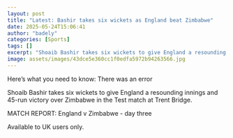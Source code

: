 ```yaml
---
layout: post
title: "Latest: Bashir takes six wickets as England beat Zimbabwe"
date: 2025-05-24T15:06:41
author: "badely"
categories: [Sports]
tags: []
excerpt: "Shoaib Bashir takes six wickets to give England a resounding innings and 45-run victory over Zimbabwe in the Test match at Trent Bridge."
image: assets/images/43dce5e360cc1f0edfa5972b94263566.jpg
---
```


Here’s what you need to know: There was an error

Shoaib Bashir takes six wickets to give England a resounding innings and 45-run victory over Zimbabwe in the Test match at Trent Bridge.

MATCH REPORT: England v Zimbabwe - day three

Available to UK users only.

